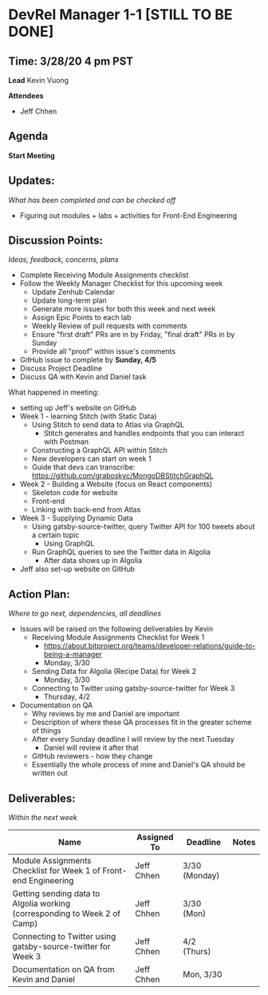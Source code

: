 # DevRel Manager 1-1 [STILL TO BE DONE]
## Time: 3/28/20 4 pm PST

**Lead**
Kevin Vuong

**Attendees**
* Jeff Chhen

## Agenda
**Start Meeting**

## Updates:
*What has been completed and can be checked off*

* Figuring out modules + labs + activities for Front-End Engineering

## Discussion Points:
*Ideas, feedback, concerns, plans*
* Complete Receiving Module Assignments checklist
* Follow the Weekly Manager Checklist for this upcoming week
  * Update Zenhub Calendar
  * Update long-term plan
  * Generate more issues for both this week and next week
  * Assign Epic Points to each lab
  * Weekly Review of pull requests with comments
  * Ensure "first draft" PRs are in by Friday, "final draft" PRs in by Sunday
  * Provide all "proof" within issue's comments
* GitHub issue to complete by **Sunday, 4/5**
* Discuss Project Deadline
* Discuss QA with Kevin and Daniel task

What happened in meeting:

* setting up Jeff's website on GitHub
* Week 1 - learning Stitch (with Static Data)
  * Using Stitch to send data to Atlas via GraphQL
    * Stitch generates and handles endpoints that you can interact with Postman
  * Constructing a GraphQL API within Stitch
  * New developers can start on week 1
  * Guide that devs can transcribe: https://github.com/graboskyc/MongoDBStitchGraphQL
* Week 2 - Building a Website (focus on React components)
  * Skeleton code for website
  * Front-end
  * Linking with back-end from Atlas
* Week 3 - Supplying Dynamic Data
  * Using gatsby-source-twitter, query Twitter API for 100 tweets about a certain topic 
    * Using GraphQL
  * Run GraphQL queries to see the Twitter data in Algolia 
    * After data shows up in Algolia
* Jeff also set-up website on GitHub

## Action Plan:
*Where to go next, dependencies, all deadlines*

* Issues will be raised on the following deliverables by Kevin
  * Receiving Module Assignments Checklist for Week 1 
    * https://about.bitproject.org/teams/developer-relations/guide-to-being-a-manager
    * Monday, 3/30
  * Sending Data for Algolia (Recipe Data) for Week 2
    * Monday, 3/30
  * Connecting to Twitter using gatsby-source-twitter for Week 3 
    * Thursday, 4/2
* Documentation on QA
  * Why reviews by me and Daniel are important 
  * Description of where these QA processes fit in the greater scheme of things
  * After every Sunday deadline I will review by the next Tuesday
    * Daniel will review it after that
  * GitHub reviewers - how they change 
  * Essentially the whole process of mine and Daniel's QA should be written out

## Deliverables:
*Within the next week*

Name  | Assigned To | Deadline | Notes
------|-------------|----------|------
 Module Assignments Checklist for Week 1 of Front-end Engineering | Jeff Chhen  | 3/30 (Monday) |       
 Getting sending data to Algolia working (corresponding to Week 2 of Camp) | Jeff Chhen  | 3/30 (Mon)    |  
 Connecting to Twitter using gatsby-source-twitter for Week 3 | Jeff Chhen | 4/2 (Thurs)   | 
 Documentation on QA from Kevin and Daniel            | Jeff Chhen  | Mon, 3/30 |  

